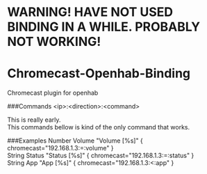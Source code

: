 # WARNING! HAVE NOT USED BINDING IN A WHILE. PROBABLY NOT WORKING!

# Chromecast-Openhab-Binding
Chromecast plugin for openhab

###Commands
\<ip\>:\<direction\>:\<command\><br>

This is really early.<br>
This commands bellow is kind of the only command that works.

###Examples
Number  Volume "Volume [%s]" { chromecast="192.168.1.3:=:volume" }<br>
String  Status "Status [%s]" { chromecast="192.168.1.3:=:status" }<br>
String  App "App [%s]" { chromecast="192.168.1.3:<:app" }
